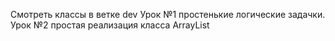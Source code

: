 Смотреть классы в ветке dev
Урок №1 простенькие логические задачки.
Урок №2 простая реализация класса ArrayList

